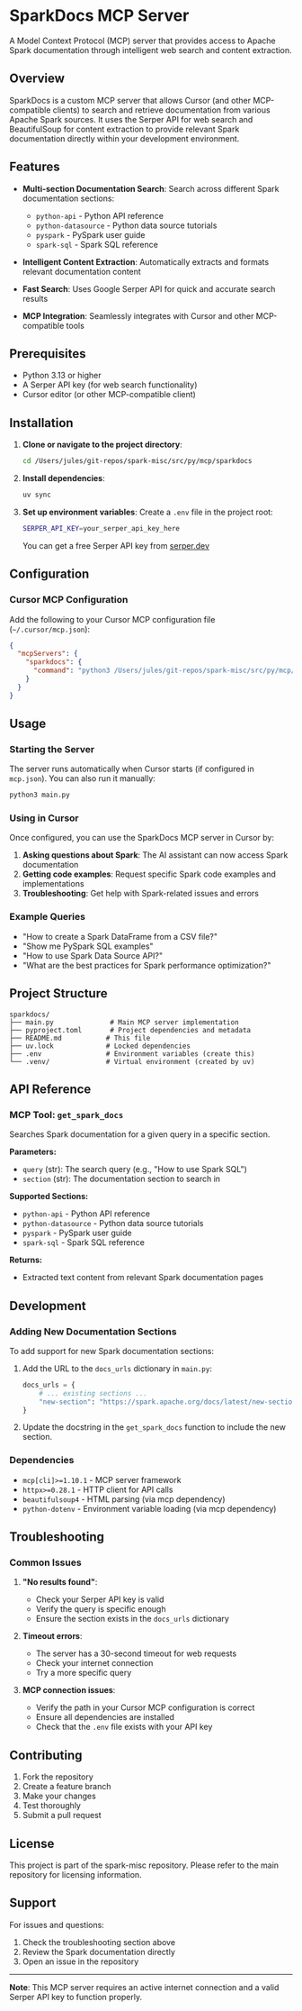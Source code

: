 # SparkDocs MCP Server

A Model Context Protocol (MCP) server that provides access to Apache Spark documentation through intelligent web search and content extraction.

## Overview

SparkDocs is a custom MCP server that allows Cursor (and other MCP-compatible clients) to search and retrieve documentation from various Apache Spark sources. It uses the Serper API for web search and BeautifulSoup for content extraction to provide relevant Spark documentation directly within your development environment.

## Features

- **Multi-section Documentation Search**: Search across different Spark documentation sections:
  - `python-api` - Python API reference
  - `python-datasource` - Python data source tutorials
  - `pyspark` - PySpark user guide
  - `spark-sql` - Spark SQL reference

- **Intelligent Content Extraction**: Automatically extracts and formats relevant documentation content
- **Fast Search**: Uses Google Serper API for quick and accurate search results
- **MCP Integration**: Seamlessly integrates with Cursor and other MCP-compatible tools

## Prerequisites

- Python 3.13 or higher
- A Serper API key (for web search functionality)
- Cursor editor (or other MCP-compatible client)

## Installation

1. **Clone or navigate to the project directory**:
   ```bash
   cd /Users/jules/git-repos/spark-misc/src/py/mcp/sparkdocs
   ```

2. **Install dependencies**:
   ```bash
   uv sync
   ```

3. **Set up environment variables**:
   Create a `.env` file in the project root:
   ```bash
   SERPER_API_KEY=your_serper_api_key_here
   ```

   You can get a free Serper API key from [serper.dev](https://serper.dev)

## Configuration

### Cursor MCP Configuration

Add the following to your Cursor MCP configuration file (`~/.cursor/mcp.json`):

```json
{
  "mcpServers": {
    "sparkdocs": {
      "command": "python3 /Users/jules/git-repos/spark-misc/src/py/mcp/sparkdocs/main.py"
    }
  }
}
```

## Usage

### Starting the Server

The server runs automatically when Cursor starts (if configured in `mcp.json`). You can also run it manually:

```bash
python3 main.py
```

### Using in Cursor

Once configured, you can use the SparkDocs MCP server in Cursor by:

1. **Asking questions about Spark**: The AI assistant can now access Spark documentation
2. **Getting code examples**: Request specific Spark code examples and implementations
3. **Troubleshooting**: Get help with Spark-related issues and errors

### Example Queries

- "How to create a Spark DataFrame from a CSV file?"
- "Show me PySpark SQL examples"
- "How to use Spark Data Source API?"
- "What are the best practices for Spark performance optimization?"

## Project Structure

```
sparkdocs/
├── main.py              # Main MCP server implementation
├── pyproject.toml       # Project dependencies and metadata
├── README.md           # This file
├── uv.lock             # Locked dependencies
├── .env                # Environment variables (create this)
└── .venv/              # Virtual environment (created by uv)
```

## API Reference

### MCP Tool: `get_spark_docs`

Searches Spark documentation for a given query in a specific section.

**Parameters:**
- `query` (str): The search query (e.g., "How to use Spark SQL")
- `section` (str): The documentation section to search in

**Supported Sections:**
- `python-api` - Python API reference
- `python-datasource` - Python data source tutorials  
- `pyspark` - PySpark user guide
- `spark-sql` - Spark SQL reference

**Returns:**
- Extracted text content from relevant Spark documentation pages

## Development

### Adding New Documentation Sections

To add support for new Spark documentation sections:

1. Add the URL to the `docs_urls` dictionary in `main.py`:
   ```python
   docs_urls = {
       # ... existing sections ...
       "new-section": "https://spark.apache.org/docs/latest/new-section.html",
   }
   ```

2. Update the docstring in the `get_spark_docs` function to include the new section.

### Dependencies

- `mcp[cli]>=1.10.1` - MCP server framework
- `httpx>=0.28.1` - HTTP client for API calls
- `beautifulsoup4` - HTML parsing (via mcp dependency)
- `python-dotenv` - Environment variable loading (via mcp dependency)

## Troubleshooting

### Common Issues

1. **"No results found"**: 
   - Check your Serper API key is valid
   - Verify the query is specific enough
   - Ensure the section exists in the `docs_urls` dictionary

2. **Timeout errors**:
   - The server has a 30-second timeout for web requests
   - Check your internet connection
   - Try a more specific query

3. **MCP connection issues**:
   - Verify the path in your Cursor MCP configuration is correct
   - Ensure all dependencies are installed
   - Check that the `.env` file exists with your API key

## Contributing

1. Fork the repository
2. Create a feature branch
3. Make your changes
4. Test thoroughly
5. Submit a pull request

## License

This project is part of the spark-misc repository. Please refer to the main repository for licensing information.

## Support

For issues and questions:
1. Check the troubleshooting section above
2. Review the Spark documentation directly
3. Open an issue in the repository

---

**Note**: This MCP server requires an active internet connection and a valid Serper API key to function properly.

